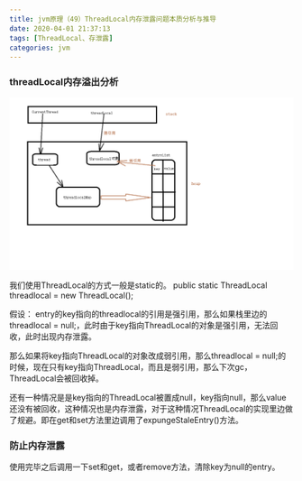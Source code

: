 ```yaml
---
title: jvm原理（49）ThreadLocal内存泄露问题本质分析与推导
date: 2020-04-01 21:37:13
tags: [ThreadLocal、存泄露]
categories: jvm
---
```


### threadLocal内存溢出分析
![threadlocal-stack-heap.png](2020/04/01/jvm原理（49）ThreadLocal内存泄露问题本质分析与推导/threadlocal-stack-heap.png)
<!-- more -->
我们使用ThreadLocal的方式一般是static的。
public static ThreadLocal<String> threadlocal = new ThreadLocal();

假设：
entry的key指向的threadlocal的引用是强引用，那么如果栈里边的threadlocal = null;，此时由于key指向ThreadLocal的对象是强引用，无法回收，此时出现内存泄露。

那么如果将key指向ThreadLocal的对象改成弱引用，那么threadlocal = null;的时候，现在只有key指向ThreadLocal，而且是弱引用，那么下次gc，ThreadLocal会被回收掉。

还有一种情况是是key指向的ThreadLocal被置成null，key指向null，那么value还没有被回收，这种情况也是内存泄露，对于这种情况ThreadLocal的实现里边做了规避。即在get和set方法里边调用了expungeStaleEntry()方法。

### 防止内存泄露
使用完毕之后调用一下set和get，或者remove方法，清除key为null的entry。
